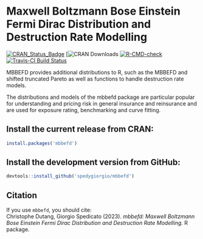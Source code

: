 # Maxwell Boltzmann Bose Einstein Fermi Dirac Distribution and Destruction Rate Modelling

[![CRAN\_Status\_Badge](http://www.r-pkg.org/badges/version/mbbefd)](https://cran.r-project.org/package=mbbefd) 
[![CRAN Downloads](http://cranlogs.r-pkg.org/badges/grand-total/mbbefd)
[![R-CMD-check](https://github.com/spedygiorgio/mbbefd/workflows/R-CMD-check/badge.svg)](https://github.com/spedygiorgio/mbbefd/actions)
[![Travis-CI Build Status](https://travis-ci.org/spedygiorgio/mbbefd.svg?branch=master)](https://app.travis-ci.com/spedygiorgio/mbbefd) 

MBBEFD provides additional distributions to R, such as the MBBEFD and shifted truncated Pareto as well as functions to handle destruction rate models. 

The distributions and models of the mbbefd package are particular popular for understanding and pricing risk in general insurance and reinsurance and are used for exposure rating, benchmarking and curve fitting.

## Install the current release from CRAN:
```r
install.packages('mbbefd')
```

## Install the development version from GitHub:
```r
devtools::install_github('spedygiorgio/mbbefd')
```

## Citation

If you use `mbbefd`, you should cite: <br />
Christophe Dutang, Giorgio Spedicato (2023). 
*mbbefd: Maxwell Boltzmann Bose Einstein Fermi Dirac Distribution and Destruction Rate Modelling.*
R package.
